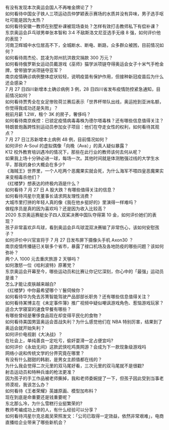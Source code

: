 有没有发现本次奥运会国人不再唯金牌论了？  
如何看待中国女子铁人三项运动员仲梦颖表示赛场的水质并没有异味，男子选手呕吐可能是因为太热？  
如何看待安徽一教师在别墅补课被现场查处？怎样有效打击教师私下有偿补课？  
东京奥运会乒乓球男单张本智和 3:4 不敌斯洛文尼亚选手无缘 8 强，如何评价他的表现？  
河南卫辉城中水位居高不下，全城断水、断电、断路，众多群众被困，目前情况如何？  
如何看待周杰伦、昆凌为郑州抗洪救灾捐款 300 万元？  
如何看待俄罗斯女运动员戴游戏《巫师》猫学派项链夺得奥运会女子十米气手枪金牌，曾带狼学派项链夺亚军？  
南京疫情确诊病例整体症状较轻，说明疫苗有保护作用，但接种新冠疫苗后为什么还会感染？  
7 月 27 日四川新增本土确诊病例 3 例，28 日四川省发布疫情防控紧急通知，目前情况如何？  
如何看待贾秀全在女足惨败荷兰赛后表示「世界杯带队出线，奥运抢到亚洲名额，你觉得我成功还是失败」？  
税前月薪 1.2W，租个 3K 的房子，奢侈吗？  
如何看待南京疾控：已锁定疫情病毒毒株为德尔塔毒株？还有哪些信息值得关注？  
特朗普炮轰跨性别运动员参加女子项目：他们在夺走女性的权利，如何看待其观点？  
7 月 27 日江苏新增本土病例 48 例，目前情况如何？  
如何评价 A-Soul 的虚拟偶像「向晚（Ava）」的真人疑似暴露？  
K12 校外教育培训遇冷的情况下，那些在此行业的教师该何去何从呢？  
如果我上场十分钟必进一球，每场一次。其他时间就是体测勉强过线的大学生水平，那我的身价大概会在多少?  
《海贼王》世界里，一个人吃两个恶魔果实就会死，为什么海军不喂四皇恶魔果实来变相毒杀他们？  
《红楼梦》想表达的终极内涵是什么？  
如何看待 7 月 27 日 A 股大跌？有哪些值得关注的信息？  
如何看待鸿星尔克董事长请求网友理性消费？  
大城市里打拼的年轻人真的像《我在他乡挺好的》里演得一样难吗？  
做程序员是真的因为喜欢吗？还是因为收入比较高？  
2020 东京奥运赛艇女子四人双桨决赛中国队夺得第 10 金，如何评价她们的表现？  
孩子非常喜欢乒乓球，看到奥运会乒乓球混双决赛输了非常伤心，该如何安慰孩子？  
如何评价中兴官宣将于 7 月 27 日发布屏下摄像头手机 Axon30 ？  
南京疫情传播链已关联多个省市，暴露了禄口机场及各地防疫的哪些问题？该如何弥补？  
两个人 1000 元去重庆旅游 2 天够吗？  
如何激怒一位《哈利波特》原著党？  
东京奥运会开幕至今，哪些运动员和比赛让你记忆深刻，你心中的「最强」运动员是谁？  
怎么才能让皮肤越来越白?  
《红楼梦》中你最希望哪个丫鬟伺候你？  
如何看待华为免去苏箐智能驾驶产品部部长职务？还有哪些信息值得关注？  
如何看待某博主在《未定事件簿》推广视频中疑似嘲讽游戏角色、惹恼游戏玩家？  
适合大学寝室的速食早餐有哪些？  
有哪些曾经是奢侈食品现在却变得平民化的食物？  
如何看待美国男篮奥运会首战失利？为什么感觉他们在 NBA 特别厉害，结果到了奥运会就开始失利？  
如何评价电视剧《大决战》？  
在社会上，单纯善良一定吃亏，偷奸耍滑一定占便宜吗?  
如何评价《永劫无间》这款武侠吃鸡类网游？会成为下一款现象级游戏吗  
网络小说和传统文学的分界究竟在哪里？  
有没有什么甜甜的韩剧，是男女主颜值都在线的？  
为什么我会觉得二次元里的双马尾好看，三次元里的双马尾就不是很戳?  
射击运动员和特种兵谁的枪法更准？  
因为孩子的手工作品被老师撕掉，我和老师委婉提了一下，但孩子因此受到当事老师漠视，我该怎么办？  
如何看待《王者荣耀》英雄原画、模型加布料？  
现在到底是命重要还是钱重要呢？  
东北那么冷，为什么雪糕行业挺繁荣的?  
教师考编成功上岸的人，有什么经验可以分享？  
如何看待鸿星尔克总裁吴荣照发文：「公司已取得一定效益，依然非常艰难」，电商直播给企业带来了哪些新机会？  
